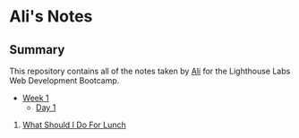 # Ali's Notes

## Summary

This repository contains all of the notes taken by [Ali](https://github.com/alisatelier) for the Lighthouse Labs Web Development Bootcamp.

- [Week 1](/Week_1)
  - [Day 1](/Week_1/Day_1)
1. [What Should I Do For Lunch](Week_1/Day_1/What_Should_I_Do_For_Lunch_Tips.md)